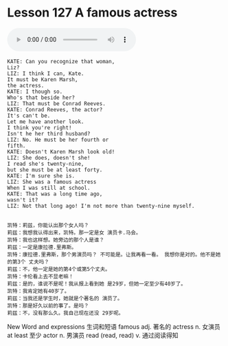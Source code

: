 # Lesson 127 A famous actress

​<audio id="audio" controls="" loop="loop">
    <source id="mp3" src="https://online1.tingclass.net/lesson/shi0529/0000/16/127.mp3"> 
</audio>

```
KATE: Can you recognize that woman,
Liz?
LIZ: I think I can, Kate.
It must be Karen Marsh,
the actress.
KATE: I though so.
Who's that beside her?
LIZ: That must be Conrad Reeves.
KATE: Conrad Reeves, the actor?
It's can't be.
Let me have another look.
I think you're right!
Isn't he her third husband?
LIZ: No. He must be her fourth or
fifth.
KATE: Doesn't Karen Marsh look old!
LIZ: She does, doesn't she!
I read she's twenty-nine,
but she must be at least forty.
KATE: I'm sure she is.
LIZ: She was a famous actress
When I was still at school.
KATE: That was a long time ago,
wasn't it?
LIZ: Not that long ago! I'm not more than twenty-nine myself.


凯特：莉兹，你能认出那个女人吗？
莉兹：我想我认得出来，凯特。那一定是女 演员卡.马会。
凯特：我也这样想。她旁边的那个人是谁？
莉兹：一定是康拉德.里弗斯。
凯特：康拉德.里弗斯，那个男演员吗？ 不可能是。让我再看一看。 我想你是对的。他不是她的第3个 丈夫吗？
莉兹：不，他一定是她的第4个或第5个丈夫。
凯特：卡伦看上去不显老嘛！
莉兹：是的，谁说不是呢！我从报上看到她 是29岁，但她一定至少有40岁了。
凯特：我肯定她有40岁了。
莉兹：当我还是学生时，她就是个著名的 演员了。
凯特：那是好久以前的事了。是吗？
莉兹：不，没有那么久。我自己现在还没 29岁呢。
```

New Word and expressions 生词和短语
famous
adj. 著名的
actress
n. 女演员
at least
至少
actor
n. 男演员
read (read, read)
v. 通过阅读得知
